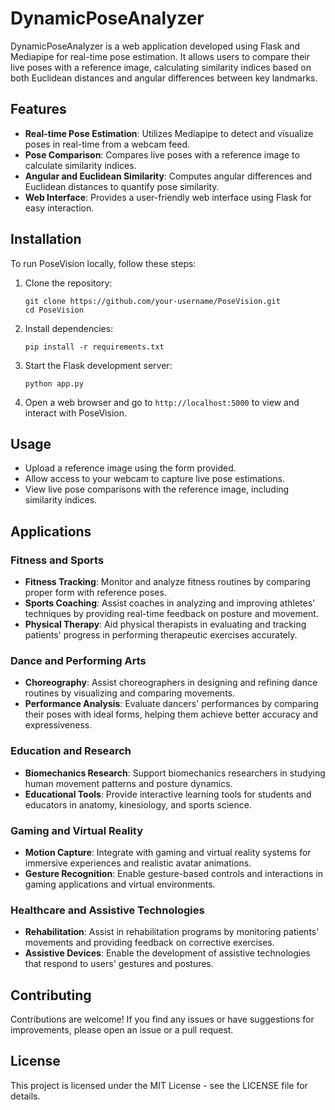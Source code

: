 

# DynamicPoseAnalyzer

DynamicPoseAnalyzer is a web application developed using Flask and Mediapipe for real-time pose estimation. It allows users to compare their live poses with a reference image, calculating similarity indices based on both Euclidean distances and angular differences between key landmarks.

## Features

- **Real-time Pose Estimation**: Utilizes Mediapipe to detect and visualize poses in real-time from a webcam feed.
- **Pose Comparison**: Compares live poses with a reference image to calculate similarity indices.
- **Angular and Euclidean Similarity**: Computes angular differences and Euclidean distances to quantify pose similarity.
- **Web Interface**: Provides a user-friendly web interface using Flask for easy interaction.

## Installation

To run PoseVision locally, follow these steps:

1. Clone the repository:

   ```
   git clone https://github.com/your-username/PoseVision.git
   cd PoseVision
   ```

2. Install dependencies:

   ```
   pip install -r requirements.txt
   ```

3. Start the Flask development server:

   ```
   python app.py
   ```

4. Open a web browser and go to `http://localhost:5000` to view and interact with PoseVision.

## Usage

- Upload a reference image using the form provided.
- Allow access to your webcam to capture live pose estimations.
- View live pose comparisons with the reference image, including similarity indices.



## Applications



### Fitness and Sports

- **Fitness Tracking**: Monitor and analyze fitness routines by comparing proper form with reference poses.
- **Sports Coaching**: Assist coaches in analyzing and improving athletes' techniques by providing real-time feedback on posture and movement.
- **Physical Therapy**: Aid physical therapists in evaluating and tracking patients' progress in performing therapeutic exercises accurately.

### Dance and Performing Arts

- **Choreography**: Assist choreographers in designing and refining dance routines by visualizing and comparing movements.
- **Performance Analysis**: Evaluate dancers' performances by comparing their poses with ideal forms, helping them achieve better accuracy and expressiveness.

### Education and Research

- **Biomechanics Research**: Support biomechanics researchers in studying human movement patterns and posture dynamics.
- **Educational Tools**: Provide interactive learning tools for students and educators in anatomy, kinesiology, and sports science.

### Gaming and Virtual Reality

- **Motion Capture**: Integrate with gaming and virtual reality systems for immersive experiences and realistic avatar animations.
- **Gesture Recognition**: Enable gesture-based controls and interactions in gaming applications and virtual environments.

### Healthcare and Assistive Technologies

- **Rehabilitation**: Assist in rehabilitation programs by monitoring patients' movements and providing feedback on corrective exercises.
- **Assistive Devices**: Enable the development of assistive technologies that respond to users' gestures and postures.





## Contributing

Contributions are welcome! If you find any issues or have suggestions for improvements, please open an issue or a pull request.

## License

This project is licensed under the MIT License - see the LICENSE file for details.


